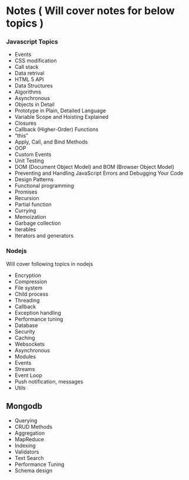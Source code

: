 # Notes ( Will cover notes for below topics )

### Javascript Topics

* Events
* CSS modification
* Call stack
* Data retrival
* HTML 5 API
* Data Structures
* Algorithms
* Asynchronous
* Objects in Detail
* Prototype in Plain, Detailed Language
* Variable Scope and Hoisting Explained
* Closures
* Callback (Higher-Order) Functions
* “this”
* Apply, Call, and Bind Methods
* OOP
* Custom Events
* Unit Testing
* DOM (Document Object Model) and BOM (Browser Object Model)
* Preventing and Handling JavaScript Errors and Debugging Your Code
* Design Patterns
* Functional programming
* Promises
* Recursion
* Partial function
* Currying
* Memoization
* Garbage collection
* Iterables
* Iterators and generators


### Nodejs
Will cover following topics in nodejs

* Encryption
* Compression
* File system
* Child process
* Threading
* Callback
* Exception handling
* Performance tuning
* Database
* Security    
* Caching
* Websockets
* Asynchronous
* Modules
* Events
* Streams
* Event Loop
* Push notification, messages
* Utils


## Mongodb

* Querying
* CRUD Methods
* Aggregation
* MapReduce
* Indexing
* Validators
* Text Search
* Performance Tuning
* Schema design




